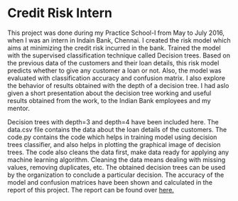 # Credit Risk Intern
This project was done during my Practice School-I from May to July 2016, when I was an intern in Indain Bank, Chennai. I created the
risk model which aims at minimizing the credit risk incurred in the bank. Trained the model with the supervised classification technique
called Decision trees. Based on the previous data of the customers and their loan details, this risk model predicts whether to give any
customer a loan or not. Also, the model was evaluated with classification accuracy and confusion matrix. I also explore the behavior of
results obtained with the depth of a decision tree. I had aslo given a short presentation about the decision tree working and useful 
results obtained from the work, to the Indian Bank employees and my mentor. 

Decision trees with depth=3 and depth=4 have been included here. The data.csv file contains the data about the loan details of the 
customers. 
The code.py contains the code which helps in training model using decision trees classifier, and also helps in plotting the graphical image 
of decision trees. The code also cleans the data first, make data ready for applying any machine learning algorithm. Cleaning the data means
dealing with missing values, removing duplicates, etc. The obtained decision trees can be used by the organization to conclude a particular
decision. The accuracy of the model and confusion matrices have been shown and calculated in the report of this project. The report can be 
found over [here.](http://ubermankapil.github.io/report.PDF)
